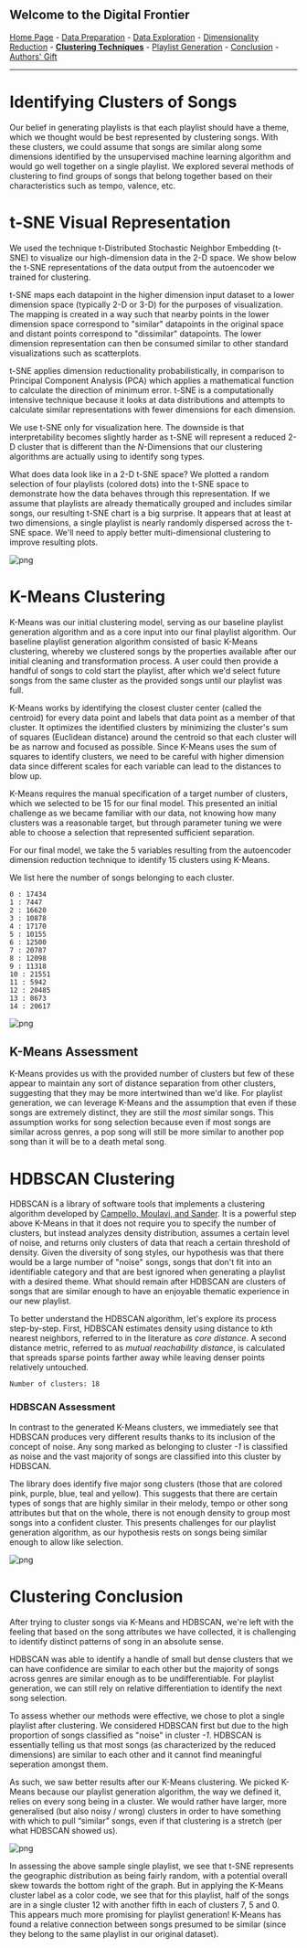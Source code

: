 ## Welcome to the Digital Frontier 

<a href="https://wfseaton.github.io/TheDigitalFrontier/">Home Page</a> - 
<a href="https://wfseaton.github.io/TheDigitalFrontier/data_preparation">Data Preparation</a> - 
<a href="https://wfseaton.github.io/TheDigitalFrontier/data_exploration">Data Exploration</a> - 
<a href="https://wfseaton.github.io/TheDigitalFrontier/dimensionality_reduction">Dimensionality Reduction</a> - 
<a href="https://wfseaton.github.io/TheDigitalFrontier/clustering_techniques"><b>Clustering Techniques</b></a> - 
<a href="https://wfseaton.github.io/TheDigitalFrontier/playlist_generation">Playlist Generation</a> - 
<a href="https://wfseaton.github.io/TheDigitalFrontier/conclusion">Conclusion</a> - 
<a href="https://wfseaton.github.io/TheDigitalFrontier/authors_gift">Authors' Gift</a>

-------------------------------------------------------------------------------------------------------------------

# Identifying Clusters of Songs

Our belief in generating playlists is that each playlist should have a theme, which we thought would be best represented by clustering songs. With these clusters, we could assume that songs are similar along some dimensions identified by the unsupervised machine learning algorithm and would go well together on a single playlist. We explored several methods of clustering to find groups of songs that belong together based on their characteristics such as tempo, valence, etc.

# t-SNE Visual Representation

We used the technique t-Distributed Stochastic Neighbor Embedding (t-SNE) to visualize our high-dimension data in the 2-D space. We show below the t-SNE representations of the data output from the autoencoder we trained for clustering.

t-SNE maps each datapoint in the higher dimension input dataset to a lower dimension space (typically 2-D or 3-D) for the purposes of visualization. The mapping is created in a way such that nearby points in the lower dimension space correspond to "similar" datapoints in the original space and distant points correspond to "dissimilar" datapoints. The lower dimension representation can then be consumed similar to other standard visualizations such as scatterplots.

t-SNE applies dimension reductionality probabilistically, in comparison to Principal Component Analysis (PCA) which applies a mathematical function to calculate the direction of minimum error. t-SNE is a computationally intensive technique because it looks at data distributions and attempts to calculate similar representations with fewer dimensions for each dimension. 

We use t-SNE only for visualization here. The downside is that interpretability becomes slightly harder as t-SNE will represent a reduced 2-D cluster that is different than the *N*-Dimensions that our clustering algorithms are actually using to identify song types.

What does data look like in a 2-D t-SNE space? We plotted a random selection of four playlists (colored dots) into the t-SNE space to demonstrate how the data behaves through this representation. If we assume that playlists are already thematically grouped and includes similar songs, our resulting t-SNE chart is a big surprise. It appears that at least at two dimensions, a single playlist is nearly randomly dispersed across the t-SNE space. We'll need to apply better multi-dimensional clustering to improve resulting plots.


![png](clustering_techniques_files/clustering_techniques_9_0.png)


# K-Means Clustering

K-Means was our initial clustering model, serving as our baseline playlist generation algorithm and as a core input into our final playlist algorithm. Our baseline playlist generation algorithm consisted of basic K-Means clustering, whereby we clustered songs by the properties available after our initial cleaning and transformation process. A user could then provide a handful of songs to cold start the playlist, after which we'd select future songs from the same cluster as the provided songs until our playlist was full.

K-Means works by identifying the closest cluster center (called the centroid) for every data point and labels that data point as a member of that cluster. It optimizes the identified clusters by minimizing the cluster's sum of squares (Euclidean distance) around the centroid so that each cluster will be as narrow and focused as possible. Since K-Means uses the sum of squares to identify clusters, we need to be careful with higher dimension data since different scales for each variable can lead to the distances to blow up.

K-Means requires the manual specification of a target number of clusters, which we selected to be 15 for our final model. This presented an initial challenge as we became familiar with our data, not knowing how many clusters was a reasonable target, but through parameter tuning we were able to choose a selection that represented sufficient separation. 

For our final model, we take the 5 variables resulting from the autoencoder dimension reduction technique to identify 15 clusters using K-Means.

We list here the number of songs belonging to each cluster.

    0 : 17434
    1 : 7447
    2 : 16620
    3 : 10878
    4 : 17170
    5 : 10155
    6 : 12500
    7 : 20787
    8 : 12098
    9 : 11318
    10 : 21551
    11 : 5942
    12 : 20485
    13 : 8673
    14 : 20617



![png](clustering_techniques_files/clustering_techniques_14_0.png)


## K-Means Assessment

K-Means provides us with the provided number of clusters but few of these appear to maintain any sort of distance separation from other clusters, suggesting that they may be more intertwined than we'd like. For playlist generation, we can leverage K-Means and the assumption that even if these songs are extremely distinct, they are still the *most* similar songs. This assumption works for song selection because even if most songs are similar across genres, a pop song will still be more similar to another pop song than it will be to a death metal song.

# HDBSCAN Clustering

HDBSCAN is a library of software tools that implements a clustering algorithm developed by [Campello, Moulavi, and Sander](http://link.springer.com/chapter/10.1007%2F978-3-642-37456-2_14). It is a powerful step above K-Means in that it does not require you to specify the number of clusters, but instead analyzes density distribution, assumes a certain level of noise, and returns only clusters of data that reach a certain threshold of density. Given the diversity of song styles, our hypothesis was that there would be a large number of "noise" songs, songs that don't fit into an identifiable category and that are best ignored when generating a playlist with a desired theme. What should remain after HDBSCAN are clusters of songs that are similar enough to have an enjoyable thematic experience in our new playlist.

To better understand the HDBSCAN algorithm, let's explore its process step-by-step. First, HDBSCAN estimates density using distance to *k*th nearest neighbors, referred to in the literature as *core distance*. A second distance metric, referred to as *mutual reachability distance*, is calculated that spreads sparse points farther away while leaving denser points relatively untouched.

    Number of clusters: 18


### HDBSCAN Assessment

In contrast to the generated K-Means clusters, we immediately see that HDBSCAN produces very different results thanks to its inclusion of the concept of noise. Any song marked as belonging to cluster *-1* is classified as noise and the vast majority of songs are classified into this cluster by HDBSCAN.

The library does identify five major song clusters (those that are colored pink, purple, blue, teal and yellow). This suggests that there are certain types of songs that are highly similar in their melody, tempo or other song attributes but that on the whole, there is not enough density to group most songs into a confident cluster. This presents challenges for our playlist generation algorithm, as our hypothesis rests on songs being similar enough to allow like selection.


![png](clustering_techniques_files/clustering_techniques_19_0.png)


# Clustering Conclusion

After trying to cluster songs via K-Means and HDBSCAN, we're left with the feeling that based on the song attributes we have collected, it is challenging to identify distinct patterns of song in an absolute sense. 

HDBSCAN was able to identify a handle of small but dense clusters that we can have confidence are similar to each other but the majority of songs across genres are similar enough as to be undifferentiable. For playlist generation, we can still rely on relative differentiation to identify the next song selection.

To assess whether our methods were effective, we chose to plot a single playlist after clustering. We considered HDBSCAN first but due to the high proportion of songs classified as "noise" in cluster *-1*. HDBSCAN is essentially telling us that most songs (as characterized by the reduced dimensions) are similar to each other and it cannot find meaningful seperation amongst them.

As such, we saw better results after our K-Means clustering. We picked K-Means because our playlist generation algorithm, the way we defined it, relies on every song being in a cluster. We would rather have larger, more generalised (but also noisy / wrong) clusters in order to have something with which to pull “similar” songs, even if that clustering is a stretch (per what HDBSCAN showed us).


![png](clustering_techniques_files/clustering_techniques_21_0.png)


In assessing the above sample single playlist, we see that t-SNE represents the geographic distribution as being fairly random, with a potential overall skew towards the bottom right of the graph. But in applying the K-Means cluster label as a color code, we see that for this playlist, half of the songs are in a single cluster 12 with another fifth in each of clusters 7, 5 and 0. This appears much more promising for playlist generation! K-Means has found a relative connection between songs presumed to be similar (since they belong to the same playlist in our original dataset).
